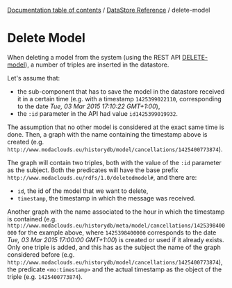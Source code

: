 [Documentation table of contents](../../toc.md) / [DataStore Reference](../../datastore.md) / delete-model

# Delete Model

When deleting a model from the system (using the REST API [DELETE-model](../../doc/rest/model/DELETE-model)), a number of triples are inserted in the datastore.

Let's assume that:

* the sub-component that has to save the model in the datastore received it in a certain time (e.g. with a timestamp `1425399022110`, corresponding to the date *Tue, 03 Mar 2015 17:10:22 GMT+1:00*),
* the `:id` parameter in the API had value `id1425399019932`.

The assumption that no other model is considered at the exact same time is done. Then, a graph with the name containing the timestamp above is created (e.g. `http://www.modaclouds.eu/historydb/model/cancellations/1425400773874`).

The graph will contain two triples, both with the value of the `:id` parameter as the subject. Both the predicates will have the base prefix `http://www.modaclouds.eu/rdfs/1.0/deletedmodel#`, and there are:

* `id`, the id of the model that we want to delete,
* `timestamp`, the timestamp in which the message was received.

Another graph with the name associated to the hour in which the timestamp is contained (e.g. `http://www.modaclouds.eu/historydb/meta/model/cancellations/1425398400000` for the example above, where `1425398400000` corresponds to the date *Tue, 03 Mar 2015 17:00:00 GMT+1:00*) is created or used if it already exists.
Only one triple is added, and this has as the subject the name of the graph considered before (e.g. `http://www.modaclouds.eu/historydb/model/cancellations/1425400773874`), the predicate `<mo:timestamp>` and the actual timestamp as the object of the triple (e.g. `1425400773874`).
